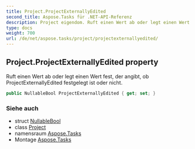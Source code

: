 ```yaml
---
title: Project.ProjectExternallyEdited
second_title: Aspose.Tasks für .NET-API-Referenz
description: Project eigendom. Ruft einen Wert ab oder legt einen Wert fest der angibt ob ProjectExternallyEdited festgelegt ist oder nicht.
type: docs
weight: 700
url: /de/net/aspose.tasks/project/projectexternallyedited/
---
```

## Project.ProjectExternallyEdited property

Ruft einen Wert ab oder legt einen Wert fest, der angibt, ob ProjectExternallyEdited festgelegt ist oder nicht.

```csharp
public NullableBool ProjectExternallyEdited { get; set; }
```

### Siehe auch

* struct [NullableBool](../../nullablebool/)
* class [Project](../)
* namensraum [Aspose.Tasks](../../project/)
* Montage [Aspose.Tasks](../../../)


